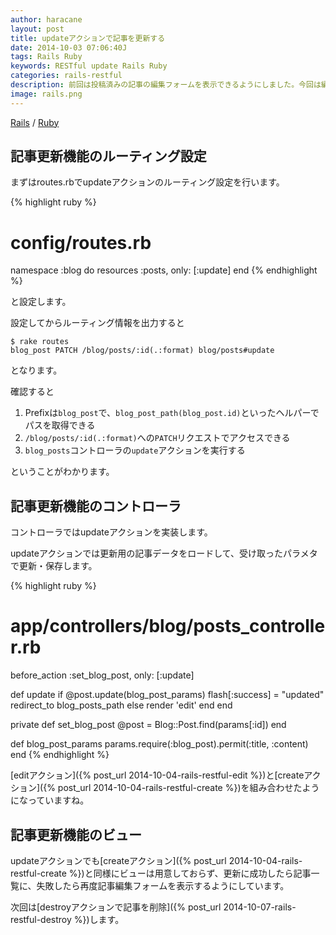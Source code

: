 ```yaml
---
author: haracane
layout: post
title: updateアクションで記事を更新する
date: 2014-10-03 07:06:40J
tags: Rails Ruby
keywords: RESTful update Rails Ruby
categories: rails-restful
description: 前回は投稿済みの記事の編集フォームを表示できるようにしました。今回は編集フォームからデータを受け取ってupdateアクションで記事データを更新します。
image: rails.png
---
```

[Rails](/tags/rails/) / [Ruby](/tags/ruby/)

## 記事更新機能のルーティング設定

まずはroutes.rbでupdateアクションのルーティング設定を行います。

{% highlight ruby %}
# config/routes.rb
namespace :blog do
  resources :posts, only: [:update]
end
{% endhighlight %}

と設定します。

設定してからルーティング情報を出力すると

    $ rake routes
    blog_post PATCH /blog/posts/:id(.:format) blog/posts#update

となります。

確認すると

1. Prefixは`blog_post`で、`blog_post_path(blog_post.id)`といったヘルパーでパスを取得できる
2. `/blog/posts/:id(.:format)`への`PATCH`リクエストでアクセスできる
3. `blog_posts`コントローラの`update`アクションを実行する

ということがわかります。

## 記事更新機能のコントローラ

コントローラではupdateアクションを実装します。

updateアクションでは更新用の記事データをロードして、受け取ったパラメタで更新・保存します。

{% highlight ruby %}
# app/controllers/blog/posts_controller.rb
before_action :set_blog_post, only: [:update]

def update
  if @post.update(blog_post_params)
    flash[:success] = "updated"
    redirect_to blog_posts_path
  else
    render 'edit'
  end
end

private
  def set_blog_post
    @post = Blog::Post.find(params[:id])
  end

  def blog_post_params
    params.require(:blog_post).permit(:title, :content)
  end
{% endhighlight %}

[editアクション]({% post_url 2014-10-04-rails-restful-edit %})と[createアクション]({% post_url 2014-10-04-rails-restful-create %})を組み合わせたようになっていますね。

## 記事更新機能のビュー

updateアクションでも[createアクション]({% post_url 2014-10-04-rails-restful-create %})と同様にビューは用意しておらず、更新に成功したら記事一覧に、失敗したら再度記事編集フォームを表示するようにしています。

次回は[destroyアクションで記事を削除]({% post_url 2014-10-07-rails-restful-destroy %})します。
